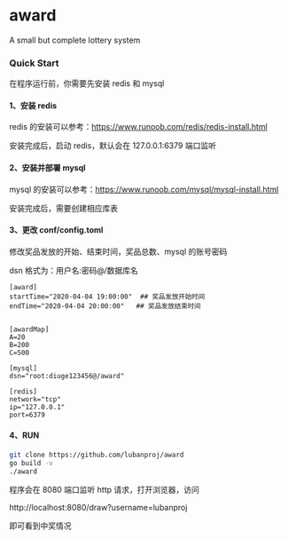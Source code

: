 # award
A small but complete lottery system

### Quick Start

在程序运行前，你需要先安装 redis 和 mysql

#### 1、安装 redis

redis 的安装可以参考：https://www.runoob.com/redis/redis-install.html

安装完成后，启动 redis，默认会在 127.0.0.1:6379 端口监听

#### 2、安装并部署 mysql

mysql 的安装可以参考：https://www.runoob.com/mysql/mysql-install.html

安装完成后，需要创建相应库表

#### 3、更改 conf/config.toml

修改奖品发放的开始、结束时间，奖品总数、mysql 的账号密码

dsn 格式为：用户名:密码@/数据库名

```
[award]
startTime="2020-04-04 19:00:00"  ## 奖品发放开始时间
endTime="2020-04-04 20:00:00"   ## 奖品发放结束时间


[awardMap]
A=20
B=200
C=500

[mysql]
dsn="root:diuge123456@/award"

[redis]
network="tcp"
ip="127.0.0.1"
port=6379
```

#### 4、RUN

```bash
git clone https://github.com/lubanproj/award
go build -v
./award
```

程序会在 8080 端口监听 http 请求，打开浏览器，访问

http://localhost:8080/draw?username=lubanproj

即可看到中奖情况
